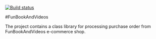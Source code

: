 [![Build status](https://ci.appveyor.com/api/projects/status/b7ix20u123bqxkvt?svg=true)](https://ci.appveyor.com/project/CarlosRaffellini/funbooksandvideos)

#FunBookAndVideos

The project contains a class library for processing purchase order from FunBookAndVideos e-commerce shop.

